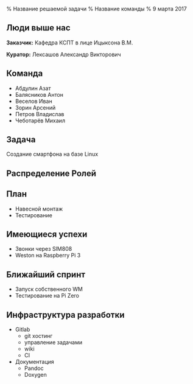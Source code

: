 % Название решаемой задачи
% Название команды
% 9 марта 2017

## Люди выше нас

**Заказчик:** Кафедра КСПТ в лице Ицыксона В.М.

**Куратор:** Лексашов Александр Викторович

## Команда

- Абдулин Азат
- Балясников Антон 
- Веселов Иван 
- Зорин Арсений
- Петров Владислав
- Чеботарёв Михаил

## Задача

Создание смартфона на базе Linux

## Распределение Ролей

## План

- Навесной монтаж
- Тестирование

## Имеющиеся успехи

- Звонки через SIM808
- Weston на Raspberry Pi 3 

## Ближайший спринт

- Запуск собственного WM
- Тестирование на Pi Zero


## Инфраструктура разработки

- Gitlab
	- git хостинг
	- управление задачами
	- wiki
	- CI
- Документация
	- Pandoc
	- Doxygen 
